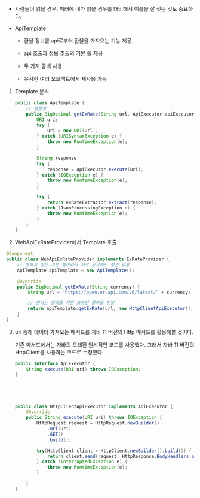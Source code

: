 - 사람들이 읽을 경우, 미래에 내가 읽을 경우를 대비해서 이름을 잘 짓는 것도 중요하다.

- ApiTemplate

  - 환율 정보를 api로부터 환율을 가져오는 기능 제공

  - api 호출과 정보 추출의 기본 틀 제공

  - 두 가지 콜백 사용

  - 유사한 여러 오브젝트에서 재사용 가능

1. Template 분리

   ```java
   public class ApiTemplate {
       // 템플릿
       public BigDecimal getExRate(String url, ApiExecutor apiExecutor, ExRateExtractor exRateExtractor) {
           URI uri;
           try {
               uri = new URI(url);
           } catch (URISyntaxException e) {
               throw new RuntimeException(e);
           }

           String response;
           try {
               response = apiExecutor.execute(uri);
           } catch (IOException e) {
               throw new RuntimeException(e);
           }

           try {
               return exRateExtractor.extract(response);
           } catch (JsonProcessingException e) {
               throw new RuntimeException(e);
           }
       }
   }
   ```

2. WebApiExRateProvider에서 Template 호출

```java
@Component
public class WebApiExRateProvider implements ExRateProvider {
	// 변하지 않는 기본 틀이라서 서로 공유해도 상관 없음
	ApiTemplate apiTemplate = new ApiTemplate();

	@Override
	public BigDecimal getExRate(String currency) {
		String url = "https://open.er-api.com/v6/latest/" + currency;

		// 변하는 형태를 가진 코드인 콜백을 전달
		return apiTemplate.getExRate(url, new HttpClientApiExecutor(), new ErApiExRateExtractor());
	}
}
```

3. uri 통해 데이터 가져오는 메서드를 자바 11 버전의 Http 메서드를 활용해볼 것이다.

   기존 메서드에서는 자바의 오래된 원시적인 코드를 사용했다. 그래서 자바 11 버전의 HttpClient를 사용하는 코드로 수정했다.

   ```java
   public interface ApiExecutor {
       String execute(URI uri) throws IOException;
   }





   public class HttpClientApiExecutor implements ApiExecutor {
       @Override
       public String execute(URI uri) throws IOException {
           HttpRequest request = HttpRequest.newBuilder()
               .uri(uri)
               .GET()
               .build();

           try(HttpClient client = HttpClient.newBuilder().build()) {
               return client.send(request, HttpResponse.BodyHandlers.ofString()).body();
           } catch (InterruptedException e) {
               throw new RuntimeException(e);
           }

       }
   }
   ```
